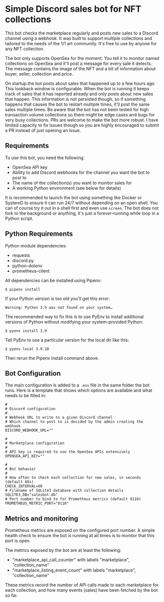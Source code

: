 # Simple Discord sales bot for NFT collections

This bot checks the marketplace regularly and posts new sales to a Discord channel using a webhook. It was built to support multiple collections and tailored to the needs of the 1/1 art community. It's free to use by anyone for any NFT collection.

The bot only supports OpenSea for the moment. You tell it to monitor named collections on OpenSea and it'll post a message for every sale it detects. The message contains the image of the NFT and a bit of information about buyer, seller, collection and price.

On startup the bot posts about sales that happened up to a few hours ago. This lookback window is configurable. When the bot is running it keeps track of sales that it has reported already and only posts about new sales that happen. This information is not persisted though, so if something happens that causes the bot to restart multiple times, it'll post the same sales multiple times. Be aware that the bot has not been tested for high transaction volume collections so there might be edge cases and bugs for very busy collections. PRs are welcome to make the bot more robust. I have limited capacity to fix issues though so you are highly encouraged to submit a PR instead of just opening an issue.

## Requirements

To use this bot, you need the following:
  * OpenSea API key
  * Ability to add Discord webhooks for the channel you want the bot to post to
  * The name of the collection(s) you want to monitor sales for
  * A working Python environment (see below for details)

It is recommended to launch the bot using something like Docker or SystemD to ensure it can run 24/7 without depending on an open shell. You can of course try it out in a shell first and even use `screen`. The bot does not fork to the background or anything, it's just a forever-running while loop in a Python script.


## Python Requirements

Python module dependencies:
  * requests
  * discord.py
  * python-dotenv
  * prometheus-client

All dependencies can be installed using Pipenv:
```
$ pipenv install
```

If your Python version is too old you'll get this error:
```
Warning: Python 3.9 was not found on your system…
```

The recommended way to fix this is to use PyEnv to install additional versions of Python without modifying your system-provided Python:
```
$ pyenv install 3.9
```

Tell PyEnv to use a particular version for the local dir like this:
```
$ pyenv local 3.9.10
```

Then rerun the Pipenv install command above.

## Bot Configuration

The main configuration is added to a `.env` file in the same folder the bot runs. Here is a template that shows which options are available and what needs to be filled in:
```
#
# Discord configuration
#
# Webhook URL to write to a given Discord channel
# Which channel to post to is decided by the admin creating the webhook
DISCORD_WEBHOOK_URL=""

#
# Marketplace configuration
#
# API key is required to use the OpenSea APIs extensively
OPENSEA_API_KEY=""

#
# Bot behavior
#
# How often to check each collection for new sales, in seconds (default 60s)
CHECK_INTERVAL=60
# Filename of SQLite3 database with collection details
SQLITE3_DB="salesbot.db"
# Port number to bind to for Prometheus metrics (default 9110)
PROMETHEUS_METRIC_PORT="9110"
```

## Metrics and monitoring

Prometheus metrics are exposed on the configured port number. A simple health check to ensure the bot is running at all times is to monitor that this port is open.

The metrics exposed by the bot are at least the following:
  * "marketplace_api_call_counter" with labels "marketplace", "collection_name"
  * "marketplace_listing_event_count" with labels "marketplace", "collection_name"

These metrics record the number of API calls made to each marketplace for each collection, and how many events (sales) have been fetched by the bot so far.



